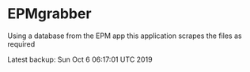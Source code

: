 # EPMgrabber
Using a database from the EPM app this application scrapes the files as required


Latest backup: Sun Oct 6 06:17:01 UTC 2019
